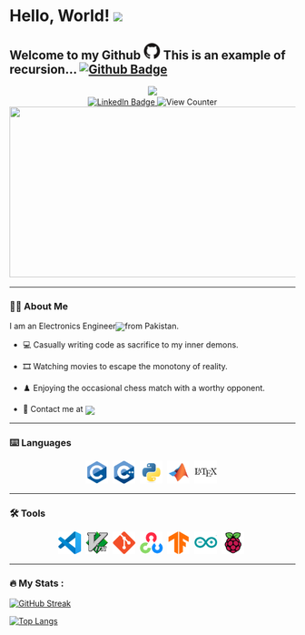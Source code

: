 <!--
**Attaulhaleem/Attaulhaleem** is a ✨ _special_ ✨ repository because its `README.md` (this file) appears on your GitHub profile.

Here are some ideas to get you started:

- 🔭 I’m currently working on ...
- 🌱 I’m currently learning ...
- 👯 I’m looking to collaborate on ...
- 🤔 I’m looking for help with ...
- 💬 Ask me about ...
- 📫 How to reach me: ...
- 😄 Pronouns: ...
- ⚡ Fun fact: ...
-->

<h1>
  Hello, World!
  <img src="https://media.giphy.com/media/hvRJCLFzcasrR4ia7z/giphy.gif" width="30px"/>
</h1>

<h2>
  Welcome to my Github <img src="https://github.com/devicons/devicon/blob/master/icons/github/github-original.svg" width="30px"/>
  This is an example of recursion...
  <a href="https://github.com/Attaulhaleem">
    <img src="https://img.shields.io/badge/Github-blue?logo=github&logoColor=white" alt="Github Badge"/>
  </a>
</h2>

<div id="header" align="center">
  <img src="https://media.giphy.com/media/13HgwGsXF0aiGY/giphy.gif" width="500"/>
</div>

<div id="badges" align="center">
  <a href="https://www.linkedin.com/in/attaulhaleem/" target="_blank" rel="noopener noreferrer">
    <img src="https://img.shields.io/badge/LinkedIn-blue?logo=linkedin&logoColor=white" alt="LinkedIn Badge"/>
  </a>
  <img src="https://komarev.com/ghpvc/?username=Attaulhaleem&color=blue" alt="View Counter"/>
</div>

<div align="center">
  <img src="https://media.giphy.com/media/dWesBcTLavkZuG35MI/giphy.gif" width="600" height="300"/>
</div>

---

### :man_technologist: About Me
I am an Electronics Engineer<img src="https://media.giphy.com/media/NX3GQXkss6J9gfkqLp/giphy.gif" width="30" align="center">from Pakistan.

- :computer: Casually writing code as sacrifice to my inner demons.

- :film_strip: Watching movies to escape the monotony of reality.

- :chess_pawn: Enjoying the occasional chess match with a worthy opponent.

- :incoming_envelope: Contact me at <a href="https://linkedin.com/in/attaulhaleem" align="center"><img src="https://img.shields.io/badge/-attaulhaleem-blue?logoColor=white" align="center"/></a>

---

### :keyboard: Languages

<div align="center">
  <img src="https://github.com/devicons/devicon/blob/master/icons/c/c-original.svg" title="C" alt="C Icon" width="40" height="40"/>&nbsp;
  <img src="https://github.com/devicons/devicon/blob/master/icons/cplusplus/cplusplus-original.svg" title="C++" alt="C++ Icon" width="40" height="40"/>&nbsp;
  <img src="https://github.com/devicons/devicon/blob/master/icons/python/python-original.svg" title="Python" alt="Python Icon" width="40" height="40"/>&nbsp;
  <img src="https://github.com/devicons/devicon/blob/master/icons/matlab/matlab-original.svg" title="MATLAB" alt="MATLAB Icon" width="40" height="40"/>&nbsp;
  <img src="https://github.com/devicons/devicon/blob/master/icons/latex/latex-original.svg" title="LaTeX" alt="LaTeX Icon" width="40" height="40"/>&nbsp;
</div>

---

### :hammer_and_wrench: Tools
  
<div align="center">
  <img src="https://github.com/devicons/devicon/blob/master/icons/vscode/vscode-original.svg" title="VSCode" alt="VSCode Icon" width="40" height="40"/>&nbsp;
  <img src="https://github.com/devicons/devicon/blob/master/icons/vim/vim-original.svg" title="Vim" alt="Vim Icon" width="40" height="40"/>&nbsp;
  <img src="https://github.com/devicons/devicon/blob/master/icons/git/git-original.svg" title="Git" alt="Git Icon" width="40" height="40"/>&nbsp;
  <img src="https://github.com/devicons/devicon/blob/master/icons/opencv/opencv-original.svg" title="OpenCV" alt="OpenCV Icon" width="40" height="40"/>&nbsp;
  <img src="https://github.com/devicons/devicon/blob/master/icons/tensorflow/tensorflow-original.svg" title="TensorFlow" alt="TensorFlow Icon" width="40" height="40"/>&nbsp;
  <img src="https://github.com/devicons/devicon/blob/master/icons/arduino/arduino-original.svg" title="Arduino" alt="Arduino Icon" width="40" height="40"/>&nbsp;
  <img src="https://github.com/devicons/devicon/blob/master/icons/raspberrypi/raspberrypi-original.svg" title="RaspberryPi" alt="RaspberryPi Icon" width="40" height="40"/>&nbsp;
</div>

---

### :fire: My Stats :

[![GitHub Streak](http://github-readme-streak-stats.herokuapp.com?user=Attaulhaleem&theme=dark&background=000000)](https://git.io/streak-stats)

[![Top Langs](https://github-readme-stats.vercel.app/api/top-langs/?username=Attaulhaleem&layout=compact&theme=vision-friendly-dark)](https://github.com/anuraghazra/github-readme-stats)
